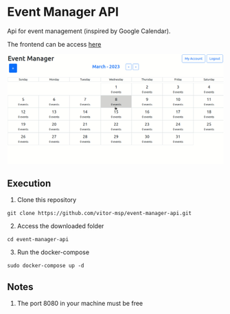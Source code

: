 # Event Manager API

Api for event management (inspired by Google Calendar).

The frontend can be access [here](https://github.com/vitor-msp/event-manager-react)

![demo](gif/demo.gif)

## Execution

1. Clone this repository
```
git clone https://github.com/vitor-msp/event-manager-api.git
```

2. Access the downloaded folder
```
cd event-manager-api
```

3. Run the docker-compose

```
sudo docker-compose up -d
```

## Notes

1. The port 8080 in your machine must be free